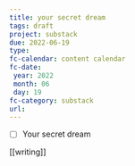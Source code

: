 ```yaml
---
title: your secret dream
tags: draft
project: substack
due: 2022-06-19
type: 
fc-calendar: content calendar
fc-date:
 year: 2022
 month: 06
 day: 19
fc-category: substack
url:
---
```


- [ ] Your secret dream

[[writing]]